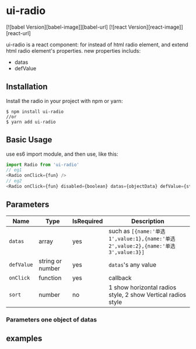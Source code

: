 # ui-radio

[![babel Version][babel-image]][babel-url]
[![react Version][react-image]][react-url]

ui-radio is a react component: for instead of html radio element, and extend html radio element's properties. new properties includs:
* datas
* defValue

## Installation

Install the radio in your project with npm or yarn:

```shell
$ npm install ui-radio
//or
$ yarn add ui-radio
```

## Basic Usage

use es6 import module, and then use, like this:

```javascript
import Radio from 'ui-radio'
// eg1
<Radio onClick={fun} />
// eg2
<Radio onClick={fun} disabled={boolean} datas={objectData} defValue={stringOrNumber} />
```

## Parameters

| Name      | Type   | IsRequired | Description |
| --------- | ------ | ---------- | ----------- |
| `datas`   | array  | yes        | such as `[{name:'单选1',value:1},{name:'单选2',value:2},{name:'单选3',value:3}]` |
| `defValue`| string or number  | yes  | `datas`'s any value |
| `onClick`| function  | yes  | callback |
| `sort`| number  | no  | 1 show horizontal radios style, 2 show Vertical radios style |

### Parameters one object of datas

## examples
